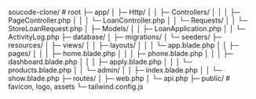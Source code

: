 soucode-clone/            # root
 ├─ app/
 │   ├─ Http/
 │   │   ├─ Controllers/
 │   │   │   ├─ PageController.php
 │   │   │   └─ LoanController.php
 │   │   └─ Requests/
 │   │       └─ StoreLoanRequest.php
 │   ├─ Models/
 │   │   ├─ LoanApplication.php
 │   │   └─ ActivityLog.php
 ├─ database/
 │   ├─ migrations/
 │   └─ seeders/
 ├─ resources/
 │   ├─ views/
 │   │   ├─ layouts/
 │   │   │   └─ app.blade.php
 │   │   ├─ pages/
 │   │   │   ├─ home.blade.php
 │   │   │   ├─ phone.blade.php
 │   │   │   ├─ dashboard.blade.php
 │   │   │   ├─ apply.blade.php
 │   │   │   └─ products.blade.php
 │   │   └─ admin/
 │   │       ├─ index.blade.php
 │   │       └─ show.blade.php
 ├─ routes/
 │   ├─ web.php
 │   └─ api.php
 ├─ public/          # favicon, logo, assets
 └─ tailwind.config.js
